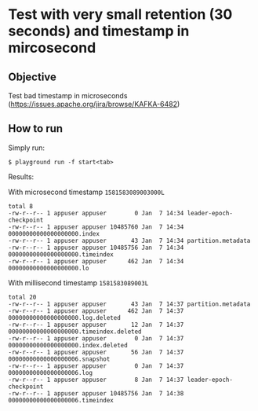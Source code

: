 # Test with very small retention (30 seconds) and timestamp in mircosecond


## Objective

Test bad timestamp in microseconds (https://issues.apache.org/jira/browse/KAFKA-6482)


## How to run

Simply run:

```
$ playground run -f start<tab>
```

Results:

With microsecond timestamp `1581583089003000L`

```
total 8
-rw-r--r-- 1 appuser appuser        0 Jan  7 14:34 leader-epoch-checkpoint
-rw-r--r-- 1 appuser appuser 10485760 Jan  7 14:34 00000000000000000000.index
-rw-r--r-- 1 appuser appuser       43 Jan  7 14:34 partition.metadata
-rw-r--r-- 1 appuser appuser 10485756 Jan  7 14:34 00000000000000000000.timeindex
-rw-r--r-- 1 appuser appuser      462 Jan  7 14:34 00000000000000000000.lo
```

With millisecond timestamp `1581583089003L`

```
total 20
-rw-r--r-- 1 appuser appuser       43 Jan  7 14:37 partition.metadata
-rw-r--r-- 1 appuser appuser      462 Jan  7 14:37 00000000000000000000.log.deleted
-rw-r--r-- 1 appuser appuser       12 Jan  7 14:37 00000000000000000000.timeindex.deleted
-rw-r--r-- 1 appuser appuser        0 Jan  7 14:37 00000000000000000000.index.deleted
-rw-r--r-- 1 appuser appuser       56 Jan  7 14:37 00000000000000000006.snapshot
-rw-r--r-- 1 appuser appuser        0 Jan  7 14:37 00000000000000000006.log
-rw-r--r-- 1 appuser appuser        8 Jan  7 14:37 leader-epoch-checkpoint
-rw-r--r-- 1 appuser appuser 10485756 Jan  7 14:38 00000000000000000006.timeindex
```